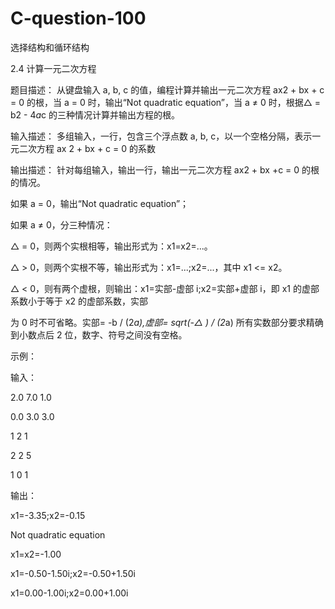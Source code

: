 # C-question-100
 选择结构和循环结构

2.4 计算一元二次方程

题目描述：
从键盘输入 a, b, c 的值，编程计算并输出一元二次方程 ax2 + bx + c = 0 的根，当 a = 0 时，输出“Not quadratic
equation”，当 a ≠ 0 时，根据△ = b2 - 4*a*c 的三种情况计算并输出方程的根。 

输入描述：
多组输入，一行，包含三个浮点数 a, b, c，以一个空格分隔，表示一元二次方程 ax 2 + bx + c = 0 的系数

输出描述：
针对每组输入，输出一行，输出一元二次方程 ax2 + bx +c = 0 的根的情况。

如果 a = 0，输出“Not quadratic equation”；

如果 a ≠ 0，分三种情况：

△ = 0，则两个实根相等，输出形式为：x1=x2=...。

△ > 0，则两个实根不等，输出形式为：x1=...;x2=...，其中 x1 <= x2。

△ < 0，则有两个虚根，则输出：x1=实部-虚部 i;x2=实部+虚部 i，即 x1 的虚部系数小于等于 x2 的虚部系数，实部

为 0 时不可省略。实部= -b / (2*a),虚部= sqrt(-△ ) / (2*a)
所有实数部分要求精确到小数点后 2 位，数字、符号之间没有空格。

示例：

输入：

2.0 7.0 1.0

0.0 3.0 3.0

1 2 1

2 2 5

1 0 1

输出：

x1=-3.35;x2=-0.15

Not quadratic equation

x1=x2=-1.00

x1=-0.50-1.50i;x2=-0.50+1.50i

x1=0.00-1.00i;x2=0.00+1.00i